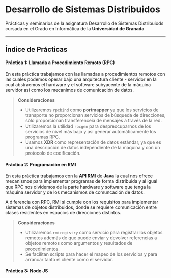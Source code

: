 Desarrollo de Sistemas Distribuidos
===================

Prácticas y seminarios de la asignatura Desarrollo de Sistemas Distribuiods cursada en el Grado en Informática de la **Universidad de Granada**

----------

Índice de Prácticas
-------------
#### Práctica 1: Llamada a Procedimiento Remoto (RPC)
En esta práctica trabajamos con las llamadas a procedimientos remotos con las cuales podemos operar bajo una arquitectura cliente - servidor en la cual abstraemos el hardware y el software subyacente de la máquina servidor así como los mecanimos de comunicación de datos.

> **Consideraciones**
> 
> - Utilizaremos `rpcbind` como **portmapper** ya que los servicios de transporte no proporcionan servicios de búsqueda de direcciones, sólo proporcionan transferenceia de mensajes a través de la red.
> - Utilizaremos la utilidad `rpcgen` para despreocuparnos de los servicios de nivel más bajo y así generar automáticamente los programas RPC.
> - Usamos **XDR** como representación de datos estándar, ya que es una descripción de datos independiente de la máquina y con un protocolo de codificación.

#### Práctica 2: Programación en RMI
En esta práctica trabajamos con la **API RMI** de **Java** la cual nos ofrece mecanismos para implementar programas de forma distribuida y al igual que RPC nos olvidemos de la parte hardware y software que tenga la máquina servidor y de los mecanismos de comuncación de datos.

A diferencia con RPC, RMI si cumple con los requisitos para implementar sistemas de objetos distribuidos, donde se requiere comunicación entre clases residentes en espacios de direcciones distintos.

> **Consideraciones**
> 
> - Utilizaremos `rmiregistry` como servicio para registrar los objetos remotos además de que puede enviar y devolver referencias a objetos remotos como argumentos y resultados de procedimientos.
> - Se facilitan scripts para hacer el mapeo de los servicios y para arrancar tanto el cliente como el servidor.

#### Práctica 3: Node JS

